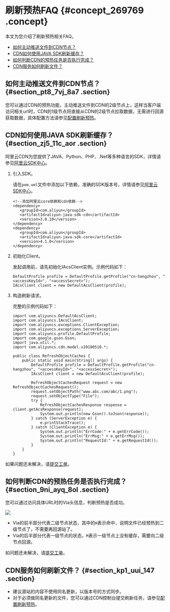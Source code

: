 # 刷新预热FAQ {#concept_269769 .concept}

本文为您介绍了刷新预热相关FAQ。

-   [如何主动推送文件到CDN节点？](#section_pt8_7vj_8a7)
-   [CDN如何使用JAVA SDK刷新缓存？](#section_zj5_11c_aor)
-   [如何判断CDN的预热任务是否执行完成？](#section_9ni_ayq_8ol)
-   [CDN服务如何刷新文件？](#section_kp1_uui_147)

## 如何主动推送文件到CDN节点？ {#section_pt8_7vj_8a7 .section}

您可以通过CDN的预热功能，主动推送文件到CDN的2级节点上，这样当客户端访问相关url时，CDN的1级节点将直接从CDN的2级节点拉取数据，无需进行回源获取数据，具体配置方法请参见[配置刷新预热](cn.zh-CN/服务管理/刷新预热/配置刷新和预热.md#)。

## CDN如何使用JAVA SDK刷新缓存？ {#section_zj5_11c_aor .section}

阿里云CDN为您提供了JAVA、Python、PHP、.Net等多种语言的SDK，详情请参见[阿里云SDK中心](https://developer.aliyun.com/tools/sdk)。

1.  引入SDK。

    请在`pom.xml`文件中添加以下依赖，准确的SDK版本号，详情请参见[阿里云SDK中心](https://developer.aliyun.com/tools/sdk)。

    ``` {#d7e58}
    <!--添加阿里云core依赖和cdn依赖-->
    <dependency>
       <groupId>com.aliyun</groupId>
       <artifactId>aliyun-java-sdk-cdn</artifactId>
       <version>3.0.10</version>
    </dependency>
    <dependency>
       <groupId>com.aliyun</groupId> 
       <artifactId>aliyun-java-sdk-core</artifactId>
       <version>4.1.0</version>
    </dependency>
    ```

2.  初始化Client。

    发起调用前，请先初始化IAcsClient实例。示例代码如下：

    ``` {#d7e67}
    DefaultProfile profile = DefaultProfile.getProfile("cn-hangzhou", "<accessKeyId>", "<accessSecret>");        
    IAcsClient client = new DefaultAcsClient(profile);
    ```

3.  构造刷新请求。

    完整的示例代码如下：

    ``` {#d7e76}
    import com.aliyuncs.DefaultAcsClient;
    import com.aliyuncs.IAcsClient;
    import com.aliyuncs.exceptions.ClientException;
    import com.aliyuncs.exceptions.ServerException;
    import com.aliyuncs.profile.DefaultProfile;
    import com.google.gson.Gson;
    import java.util.*;
    import com.aliyuncs.cdn.model.v20180510.*;
    
    public class RefreshObjectCaches {
        public static void main(String[] args) {
            DefaultProfile profile = DefaultProfile.getProfile("cn-hangzhou", "<accessKeyId>", "<accessSecret>");
            IAcsClient client = new DefaultAcsClient(profile);
    
            RefreshObjectCachesRequest request = new RefreshObjectCachesRequest();
            request.setObjectPath("www.abc.com/abc/1.png");
            request.setObjectType("File");
            try {
                RefreshObjectCachesResponse response = client.getAcsResponse(request);
                System.out.println(new Gson().toJson(response));
            } catch (ServerException e) {
                e.printStackTrace();
            } catch (ClientException e) {
                System.out.println("ErrCode:" + e.getErrCode());
                System.out.println("ErrMsg:" + e.getErrMsg());
                System.out.println("RequestId:" + e.getRequestId());
            }
        }
    }
    ```


如果问题还未解决，请[提交工单](https://selfservice.console.aliyun.com/ticket/createIndex)。

## 如何判断CDN的预热任务是否执行完成？ {#section_9ni_ayq_8ol .section}

您可以通过访问具体URL时的Via头信息，判断预热是否成功。

![](http://static-aliyun-doc.oss-cn-hangzhou.aliyuncs.com/assets/img/222601/156877025547744_zh-CN.png)

-   Via的前半部分代表二级节点状态，其中的`H`表示命中，说明文件已经预热到二级节点了，不需要再回源站了。
-   Via的后半部分代表一级节点的状态，`M`表示一级节点上没有缓存，需要向二级节点回源。

如问题还未解决，请[提交工单](https://selfservice.console.aliyun.com/ticket/createIndex)。

## CDN服务如何刷新文件？ {#section_kp1_uui_147 .section}

-   建议源站的内容不使用同名更新，以版本号的方式同步。
-   对于必须做同名更新的文件，您可以通过CDN控制台提交刷新任务，请参见[配置刷新预热](cn.zh-CN/服务管理/刷新预热/配置刷新和预热.md#)。

